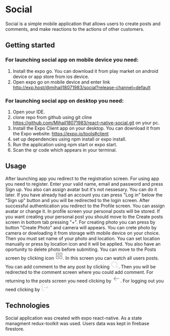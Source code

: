 # Social

Social is a simple mobile application that allows users to create posts and comments, and make reactions to the actions of other customers.

## Getting started

 ###  For launching social app on mobile device you need:

 1. Install the expo go.  You can download it from play market on android device or app store from ios device.
 2. Open expo go on mobile device and enter link http://exp.host/@mihail18071983/social?release-channel=default
 

 ###  For launching social app on desktop you need:

 1. Open your IDE.
 2. clone repo from github using git cline https://github.com/Mihail18071983/react-native-social.git on your pc.
 3. Install the Expo Client app on your desktop. You can download it from the Expo website: https://expo.io/tools#client
 4. set up dependencies using npm install or expo install.
 5. Run the application using npm start or expo start.
 6. Scan the qr code which appears in your terminal.


## Usage 

 After launching app you redirect to the registration screen. For using app you need to register. Enter your valid name, email and password and press Sign up. You also can assign avatar but it's not nessesary. You can do it later. If you have already had an account you can press "Log in" below the "Sign up" button and you will be redirected to the login screen. 
 After successful authentication you redirect to the Profile screen. You can assign avatar or change it. In profile screen your personal posts will be stored. 
 If you want creating your personal post you should move to the Create posts screen in bottom tab pressing "+". For creating photo you can press by button "Create Photo" and camera will appears. You can crete photo by camera or dowloading it from storage with mobile device on your choice. Then you must set name of your photo and location. You can set location manually or press by location icon and it will be applied. You also have an oportunity to delete photo before submiting.
 You can move to the Posts screen  by clicking icon <img src="./assets/images/grid.png" alt="grid image"/>.
 In this screen you can watch all users posts. You can add comment to the any post by clicking ![comments](./assets/images/message-circle.png). Then you will be redirected to the comment screen where you could add comment. For returning to the posts screen you need clicking by ![back](./assets/images/arrow-left.png).
 For logging out you need clicking by ![Log out image][def]

[def]: ./assets/images/log-out.png

## Technologies 

Social application was created with expo react-native. As a state managment redux-toolkit was used. Users data was kept in firebase firestore.

